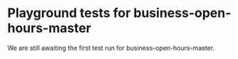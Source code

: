 # Playground tests for business-open-hours-master
We are still awaiting the first test run for business-open-hours-master.
